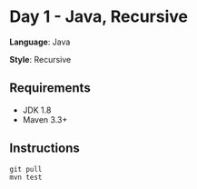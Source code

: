 # Day 1 - Java, Recursive
  
**Language**: Java
  
**Style**: Recursive

## Requirements
* JDK 1.8
* Maven 3.3+

## Instructions
```
git pull
mvn test
```
